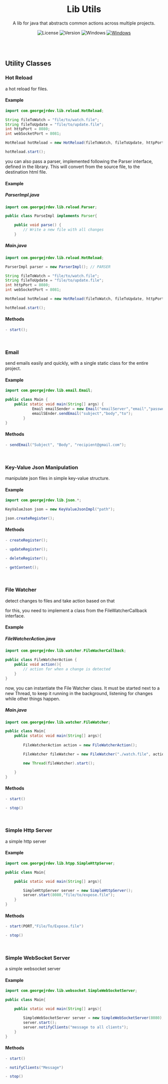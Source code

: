 <div id="title" align="center">
  <h1>Lib Utils</h1>
  <p>A lib for java that abstracts common actions across multiple projects.</p>
</div>

<div id="badges" align="center">
  
![License](https://img.shields.io/github/license/georgejrdev/Lib-Utils.svg)
![Version](https://img.shields.io/badge/version-1.1.2-53918E.svg)
![Windows](https://img.shields.io/badge/made%20for-java-AD6845.svg)
<a href="https://github.com/georgejrdev/Lib-Utils/raw/main/build/Lib-Utils-1.1.3.jar">![Windows](https://img.shields.io/badge/download-lib-AA155E.svg)</a>

</div>

<br>
<br>

## Utility Classes

### Hot Reload
a hot reload for files.

#### Example

```java
import com.georgejrdev.lib.reload.HotReload;

String fileToWatch = "file/to/watch.file";
String fileToUpdate = "file/to/update.file";
int httpPort = 8080;
int webSocketPort = 8081;

HotReload hotReload = new HotReload(fileToWatch, fileToUpdate, httpPort, webSocketPort);

hotReload.start();
```

you can also pass a parser, implemented following the Parser interface, defined in the library. This will convert from the source file, to the destination html file.

#### Example

##### ParserImpl.java
```java
import com.georgejrdev.lib.reload.Parser;

public class ParseImpl implements Parser{

    public void parse() {  
        // Write a new file with all changes
    }
```

##### Main.java

```java
import com.georgejrdev.lib.reload.HotReload;

ParserImpl parser = new ParserImpl(); // PARSER

String fileToWatch = "file/to/watch.file";
String fileToUpdate = "file/to/update.file";
int httpPort = 8080;
int webSocketPort = 8081;

HotReload hotReload = new HotReload(fileToWatch, fileToUpdate, httpPort, webSocketPort, parser); // <- PARSER

hotReload.start();
```

#### Methods
```java
- start();
```

<br>

### Email
send emails easily and quickly, with a single static class for the entire project.

#### Example 

```java
import com.georgejrdev.lib.email.Email;

public class Main {
    public static void main(String[] args) {
            Email emailSender = new Email("emailServer","email","password");
            emailSEnder.sendEmail("subject","body","to");
        } 
}
```
#### Methods
```java
- sendEmail("Subject", "Body", "recipient@gmail.com");
```

<br>

### Key-Value Json Manipulation

manipulate json files in simple key-value structure.

#### Example

```java
import com.georgejrdev.lib.json.*;

KeyValueJson json = new KeyValueJsonImpl("path");

json.createRegister();
```

#### Methods
```java
- createRegister();
```
```java
- updateRegister();
```
```java
- deleteRegister();
```
```java
- getContent();
```

<br>

### File Watcher

detect changes to files and take action based on that

for this, you need to implement a class from the FileWatcherCallback interface.

#### Example

##### FileWatcherAction.java

```java
import com.georgejrdev.lib.watcher.FileWacherCallback;

public class FileWatcherAction {
    public void action(){
        // action for when a change is detected
    }
}
```

now, you can instantiate the File Watcher class. It must be started next to a new Thread, to keep it running in the background, listening for changes while other things happen.


##### Main.java
```java
import com.georgejrdev.lib.watcher.FileWatcher;

public class Main{
    public static void main(String[] args){
    
        FileWatcherAction action = new FileWatcherAction();

        FileWatcher fileWatcher = new FileWatcher("./watch.file", action);

        new Thread(fileWatcher).start();

    }
}
```

#### Methods
```java
- start() 
```

```java
- stop()
```

<br>

### Simple Http Server

a simple http server

#### Example

```java
import com.georgejrdev.lib.htpp.SimpleHttpServer;

public class Main{

    public static void main(String[] args){

        SimpleHttpServer server = new SimpleHttpServer();
        server.start(8080,"file/to/expose.file");
    }
}
```

#### Methods

```java
- start(PORT,"File/To/Expose.file")
```

```java
- stop()
```

<br>

### Simple WebSocket Server

a simple websocket server

#### Example

```java
import com.georgejrdev.lib.websocket.SimpleWebSocketServer;

public class Main{

    public static void main(String[] args){

        SimpleWebSocketServer server = new SimpleWebSocketServer(8080);
        server.start();
        server.notifyClients("message to all clients");
    }
}
```

#### Methods

```java
- start()
```

```java
- notifyClients("Message")
```

```java
- stop()
```